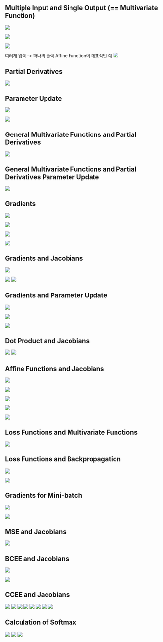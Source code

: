 


## Multiple Input and Single Output (== Multivariate Function)
![](../../Data/10.이론_Multivariate_Functions_and_Jacobians/1.MFJ.png)

![](../../Data/10.이론_Multivariate_Functions_and_Jacobians/2.MFJ.png)

![](../../Data/10.이론_Multivariate_Functions_and_Jacobians/3.MFJ.png)

여러개 입력 -> 하나의 출력 
Affine Function이 대표적인 예
![](../../Data/10.이론_Multivariate_Functions_and_Jacobians/4.MFJ.png)



## Partial Derivatives
![](../../Data/10.이론_Multivariate_Functions_and_Jacobians/5.MFJ.png)



## Parameter Update
![](../../Data/10.이론_Multivariate_Functions_and_Jacobians/6.MFJ.png)

![](../../Data/10.이론_Multivariate_Functions_and_Jacobians/7.MFJ.png)




## General Multivariate Functions and Partial Derivatives
![](../../Data/10.이론_Multivariate_Functions_and_Jacobians/8.MFJ.png)





## General Multivariate Functions and Partial Derivatives Parameter Update
![](../../Data/10.이론_Multivariate_Functions_and_Jacobians/9.MFJ.png)



## Gradients 
![](../../Data/10.이론_Multivariate_Functions_and_Jacobians/10.MFJ.png)

![](../../Data/10.이론_Multivariate_Functions_and_Jacobians/11.MFJ.png)

![](../../Data/10.이론_Multivariate_Functions_and_Jacobians/12.MFJ.png)

![](../../Data/10.이론_Multivariate_Functions_and_Jacobians/13.MFJ.png)




## Gradients and Jacobians
![](../../Data/10.이론_Multivariate_Functions_and_Jacobians/14.MFJ.png)

![](../../Data/10.이론_Multivariate_Functions_and_Jacobians/15.MFJ.png)
![](../../Data/10.이론_Multivariate_Functions_and_Jacobians/16.MFJ.png)




## Gradients and Parameter Update
![](../../Data/10.이론_Multivariate_Functions_and_Jacobians/17.MFJ.png)


![](../../Data/10.이론_Multivariate_Functions_and_Jacobians/18.MFJ.png)

![](../../Data/10.이론_Multivariate_Functions_and_Jacobians/19.MFJ.png)




## Dot Product and Jacobians
![](../../Data/10.이론_Multivariate_Functions_and_Jacobians/20.MFJ.png)
![](../../Data/10.이론_Multivariate_Functions_and_Jacobians/21.MFJ.png)




## Affine Functions and Jacobians
![](../../Data/10.이론_Multivariate_Functions_and_Jacobians/22.MFJ.png)

![](../../Data/10.이론_Multivariate_Functions_and_Jacobians/23.MFJ.png)

![](../../Data/10.이론_Multivariate_Functions_and_Jacobians/24.MFJ.png)

![](../../Data/10.이론_Multivariate_Functions_and_Jacobians/25.MFJ.png)

![](../../Data/10.이론_Multivariate_Functions_and_Jacobians/26.MFJ.png)




## Loss Functions and Multivariate Functions 

![](../../Data/10.이론_Multivariate_Functions_and_Jacobians/27.MFJ.png)



## Loss Functions and Backpropagation

![](../../Data/10.이론_Multivariate_Functions_and_Jacobians/28.MFJ.png)

![](../../Data/10.이론_Multivariate_Functions_and_Jacobians/29.MFJ.png)




## Gradients for Mini-batch

![](../../Data/10.이론_Multivariate_Functions_and_Jacobians/30.MFJ.png)

![](../../Data/10.이론_Multivariate_Functions_and_Jacobians/31.MFJ.png)





## MSE and Jacobians

![](../../Data/10.이론_Multivariate_Functions_and_Jacobians/32.MFJ.png)




## BCEE and Jacobians 

![](../../Data/10.이론_Multivariate_Functions_and_Jacobians/33.MFJ.png)

![](../../Data/10.이론_Multivariate_Functions_and_Jacobians/34.MFJ.png)




## CCEE and Jacobians 

![](../../Data/10.이론_Multivariate_Functions_and_Jacobians/35.MFJ.png)
![](../../Data/10.이론_Multivariate_Functions_and_Jacobians/36.MFJ.png)
![](../../Data/10.이론_Multivariate_Functions_and_Jacobians/37.MFJ.png)
![](../../Data/10.이론_Multivariate_Functions_and_Jacobians/38.MFJ.png)
![](../../Data/10.이론_Multivariate_Functions_and_Jacobians/39.MFJ.png)
![](../../Data/10.이론_Multivariate_Functions_and_Jacobians/39.MFJ.png)
![](../../Data/10.이론_Multivariate_Functions_and_Jacobians/41.MFJ.png)
![](../../Data/10.이론_Multivariate_Functions_and_Jacobians/42.MFJ.png)




## Calculation of Softmax 
![](../../Data/10.이론_Multivariate_Functions_and_Jacobians/43.MFJ.png)
![](../../Data/10.이론_Multivariate_Functions_and_Jacobians/44.MFJ.png)
![](../../Data/10.이론_Multivariate_Functions_and_Jacobians/45.MFJ.png)



























































